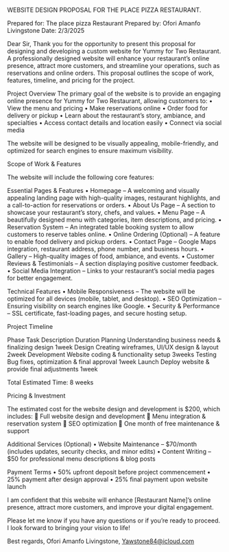 WEBSITE DESIGN PROPOSAL FOR THE PLACE PIZZA  RESTAURANT.

Prepared for: The place pizza  Restaurant
Prepared by: Ofori Amanfo Livingstone
Date: 2/3/2025

Dear Sir,
                Thank you for the opportunity to present this proposal for designing and developing a custom website for Yummy for Two Restaurant. A professionally designed website will enhance your restaurant’s online presence, attract more customers, and streamline your operations, such as reservations and online orders.
This proposal outlines the scope of work, features, timeline, and pricing for the project.

Project Overview
The primary goal of the website is to provide an engaging online presence for Yummy for Two Restaurant, allowing customers to:
	•	View the menu and pricing
	•	Make reservations online
	•	Order food for delivery or pickup
	•	Learn about the restaurant’s story, ambiance, and specialties
	•	Access contact details and location easily
	•	Connect via social media

The website will be designed to be visually appealing, mobile-friendly, and optimized for search engines to ensure maximum visibility.

 Scope of Work & Features

The website will include the following core features:

Essential Pages & Features
	•	Homepage – A welcoming and visually appealing landing page with high-quality images, restaurant highlights, and a call-to-action for reservations or orders.
	•	About Us Page – A section to showcase your restaurant’s story, chefs, and values.
	•	Menu Page – A beautifully designed menu with categories, item descriptions, and pricing.
	•	Reservation System – An integrated table booking system to allow customers to reserve tables online.
	•	Online Ordering (Optional) – A feature to enable food delivery and pickup orders.
	•	Contact Page – Google Maps integration, restaurant address, phone number, and business hours.
	•	Gallery – High-quality images of food, ambiance, and events.
	•	Customer Reviews & Testimonials – A section displaying positive customer feedback.
	•	Social Media Integration – Links to your restaurant’s social media pages for better engagement.

Technical Features
	•	Mobile Responsiveness – The website will be optimized for all devices (mobile, tablet, and desktop).
	•	SEO Optimization – Ensuring visibility on search engines like Google.
	•	Security & Performance – SSL certificate, fast-loading pages, and secure hosting setup.


Project Timeline


Phase
	Task Description	Duration
Planning	Understanding business needs & finalizing design	1week
Design		Creating wireframes, UI/UX design & layout	2week
Development	Website coding & functionality setup	3weeks
Testing	Bug fixes, optimization & final approval	1week
Launch	Deploy website & provide final adjustments	1week
	
Total Estimated Time: 8 weeks

 Pricing & Investment

The estimated cost for the website design and development is $200, which includes:
	Full website design and development
	Menu integration & reservation system
	SEO optimization
	One month of free maintenance & support

Additional Services (Optional)
	•	Website Maintenance – $70/month (includes updates, security checks, and minor edits)
	•	Content Writing – $50 for professional menu descriptions & blog posts

 Payment Terms
	•	50% upfront deposit before project commencement
	•	25% payment after design approval
	•	25% final payment upon website launch

I am confident that this website will enhance [Restaurant Name]’s online presence, attract more customers, and improve your digital engagement.

Please let me know if you have any questions or if you’re ready to proceed. I look forward to bringing your vision to life!

Best regards,
Ofori Amanfo Livingstone,
Yawstone84@icloud.com 

